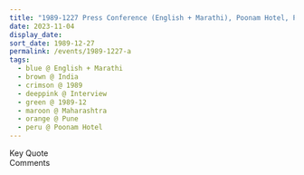 ```yaml
---
title: "1989-1227 Press Conference (English + Marathi), Poonam Hotel, Pune, Maharashtra, India"
date: 2023-11-04
display_date: 
sort_date: 1989-12-27
permalink: /events/1989-1227-a
tags:
  - blue @ English + Marathi
  - brown @ India
  - crimson @ 1989
  - deeppink @ Interview
  - green @ 1989-12
  - maroon @ Maharashtra
  - orange @ Pune
  - peru @ Poonam Hotel
---
```


<wave-list>
  <list-title color="green" width="75">Key Quote</list-title>
  <list-item color="BlanchedAlmond"  width="200"></list-item>
  <list-item color="Lavender"></list-item>
  <list-item color="BlanchedAlmond"></list-item>
</wave-list>

<br>

<wave-list>
  <list-title color="green" width="75">Comments</list-title>
  <list-item color="BlanchedAlmond"  width="200"></list-item>
  <list-item color="Lavender"></list-item>
  <list-item color="BlanchedAlmond"></list-item>
</wave-list>